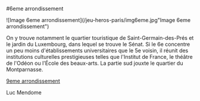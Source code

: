 #6eme arrondissement

![Image 6eme arrondissement](/jeu-heros-paris/img6eme.jpg"Image 6eme arrondissement")


On y trouve notamment le quartier touristique de Saint-Germain-des-Prés et le jardin du Luxembourg, dans lequel se trouve le Sénat. Si le 6e concentre un peu moins d'établissements universitaires que le 5e voisin, il réunit des institutions culturelles prestigieuses telles que l'Institut de France, le théâtre de l'Odéon ou l'École des beaux-arts. La partie sud jouxte le quartier du Montparnasse.


[9eme arrondissement](9.md)

Luc Mendome
